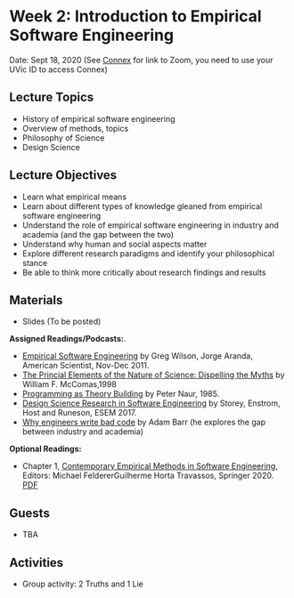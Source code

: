 # Week 2: Introduction to Empirical Software Engineering

Date: Sept 18, 2020
(See [Connex]( https://connex.csc.uvic.ca/portal/site/emse2020) for link to Zoom, you need to use your UVic ID to access Connex)

## Lecture Topics
- History of empirical software engineering
- Overview of methods, topics
- Philosophy of Science
- Design Science

## Lecture Objectives
- Learn what empirical means
- Learn about different types of knowledge gleaned from empirical software engineering
- Understand the role of empirical software engineering in industry and academia (and the gap between the two)
- Understand why human and social aspects matter
- Explore different research paradigms and identify your philosophical stance
- Be able to think more critically about research findings and results

## Materials 
- Slides (To be posted)

**Assigned Readings/Podcasts:**. 
- [Empirical Software Engineering](https://www.americanscientist.org/article/empirical-software-engineering) 
by Greg Wilson, Jorge Aranda, American Scientist, Nov-Dec 2011.
- [The Princial Elements of the Nature of Science: Dispelling the Myths](http://citeseerx.ist.psu.edu/viewdoc/download?doi=10.1.1.121.3476&rep=rep1&type=pdf) by William F. McComas,1998
- [Programming as Theory Building](http://pages.cs.wisc.edu/~remzi/Naur.pdf) by Peter Naur, 1985.
- [Design Science Research in Software Engineering](http://chisel.cs.uvic.ca/pubs/storey-ESEM2017.pdf) by Storey, Enstrom, Host and Runeson, ESEM 2017.
- [Why engineers write bad code](https://changelog.com/podcast/339) by Adam Barr (he explores the gap between industry and academia)

**Optional Readings:**
- Chapter 1, [Contemporary Empirical Methods in Software Engineering](https://link.springer.com/book/10.1007/978-3-030-32489-6), Editors: Michael FeldererGuilherme Horta Travassos, Springer 2020. [PDF](https://link.springer.com/content/pdf/10.1007%2F978-3-030-32489-6.pdf)

## Guests
- TBA

## Activities
- Group activity: 2 Truths and 1 Lie
